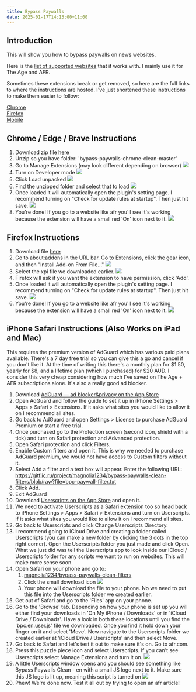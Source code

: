 ```yaml
---
title: Bypass Paywalls
date: 2025-01-17T14:13:00+11:00
---
```


## Introduction

This will show you how to bypass paywalls on news websites.

Here is the [list of supported websites](https://github.com/bpc-clone/bypass-paywalls-firefox-clean?tab=readme-ov-file#list-of-supported-websites) that it works with. I mainly use it for The Age and AFR.

Sometimes these extensions break or get removed, so here are the full links to where the instructions are hosted. I've just shortened these instructions to make them easier to follow:

[Chrome](https://github.com/bpc-clone/bypass-paywalls-chrome-clean)  
[Firefox](https://github.com/bpc-clone/bypass-paywalls-firefox-clean)  
[Mobile](https://gitflic.ru/project/magnolia1234/bypass-paywalls-clean-filters)

## Chrome / Edge / Brave Instructions

1. Download zip file [here](https://gitflic.ru/project/magnolia1234/bpc_uploads/blob/raw?file=bypass-paywalls-chrome-clean-master.zip)
2. Unzip so you have folder: 'bypass-paywalls-chrome-clean-master'
3. Go to Manage Extensions (may look different depending on browser) ![](/blog/images/Pasted%20image%2020241009115121.png)
4. Turn on Developer mode ![](/blog/images/Pasted%20image%2020241009115232.png)
5. Click Load unpacked ![](/blog/images/Pasted%20image%2020241009115507.png)
6. Find the unzipped folder and select that to load ![](/blog/images/Pasted%20image%2020241009115547.png)
7. Once loaded it will automatically open the plugin's setting page. I recommend turning on "Check for update rules at startup". Then just hit save. ![](/blog/images/Pasted%20image%2020241009115756.png)
8. You're done! If you go to a website like afr you'll see it's working because the extension will have a small red 'On' icon next to it. ![](/blog/images/Pasted%20image%2020241009115858.png)

## Firefox Instructions

1. Download file [here](https://gitflic.ru/project/magnolia1234/bpc_uploads/blob/raw?file=bypass_paywalls_clean-latest.xpi)
2. Go to about:addons in the URL bar. Go to Extensions, click the gear icon, and then "Install Add-on From File…" ![](/blog/images/Pasted%20image%2020241009121012.png)
3. Select the xpi file we downloaded earlier. ![](/blog/images/Pasted%20image%2020241009121105.png)
4. Firefox will ask if you want the extension to have permission, click 'Add'.
5. Once loaded it will automatically open the plugin's setting page. I recommend turning on "Check for update rules at startup". Then just hit save. ![](/blog/images/Pasted%20image%2020241009121304.png)
6. You're done! If you go to a website like afr you'll see it's working because the extension will have a small red 'On' icon next to it. ![](/blog/images/Pasted%20image%2020241009121350.png)

## iPhone Safari Instructions (Also Works on iPad and Mac)

This requires the premium version of AdGuard which has various paid plans available. There's a 7 day free trial so you can give this a go and cancel if you don't like it. At the time of writing this there's a monthly plan for \$1.50, yearly for \$8, and a lifetime plan (which I purchased) for \$20 AUD. I consider this very cheap considering how much I've saved on The Age + AFR subscriptions alone. It's also a really good ad blocker.

1. Download [AdGuard — ad blocker&privacy on the App Store](https://apps.apple.com/au/app/adguard-ad-blocker-privacy/id1047223162)
2. Open AdGuard and follow the guide to set it up in iPhone Settings > Apps > Safari > Extensions. If it asks what sites you would like to allow it on I recommend all sites.
3. Go back to AdGuard and open Settings > License to purchase AdGuard Premium or start a free trial.
4. Once purchased go to the Protection screen (second icon, shield with a tick) and turn on Safari protection and Advanced protection.
5. Open Safari protection and click Filters.
6. Enable Custom filters and open it. This is why we needed to purchase AdGuard premium, we would not have access to Custom filters without it.
7. Select Add a filter and a text box will appear. Enter the following URL:  
	<https://gitflic.ru/project/magnolia1234/bypass-paywalls-clean-filters/blob/raw?file=bpc-paywall-filter.txt>
8. Click Add.
9. Exit AdGuard
10. Download [Userscripts on the App Store](https://apps.apple.com/au/app/userscripts/id1463298887) and open it.
11. We need to activate Userscripts as a Safari extension too so head back to iPhone Settings > Apps > Safari > Extensions and turn on Userscripts. If it asks what sites you would like to allow it on I recommend all sites.
12. Go back to Userscripts and click Change Userscripts Directory.
13. I recommend going to iCloud Drive and creating a folder called Userscripts (you can make a new folder by clicking the 3 dots in the top right corner). Open the Userscripts folder you just made and click Open. What we just did was tell the Userscripts app to look inside our iCloud / Userscripts folder for any scripts we want to run on websites. This will make more sense soon.
14. Open Safari on your phone and go to:
	1. [magnolia1234/bypass-paywalls-clean-filters](https://gitflic.ru/project/magnolia1234/bypass-paywalls-clean-filters/blob?file=userscript%2Fbpc.en.user.js&branch=main)
	2. Click the small download icon ![](/blog/images/IMG_1CBFF10679D5-1.jpeg)
	3. Your phone will download the file to your phone. No we need to put this file into the Userscripts folder we created earlier.
15. Get out of Safari and go to the 'Files' app on your phone.
16. Go to the 'Browse' tab. Depending on how your phone is set up you will either find your downloads in 'On My iPhone / Downloads' or in 'iCloud Drive / Downloads'. Have a look in both these locations until you find the 'bpc.en.user.js' file we downloaded. Once you find it hold down your finger on it and select 'Move'. Now navigate to the Userscripts folder we created earlier at 'iCloud Drive / Userscripts' and then select Move.
17. Go back to Safari and let's test it out to make sure it's on. Go to afr.com.
18. Press this puzzle piece icon and select Userscripts. If you can't see Userscripts select Manage Extensions and turn it on. ![](/blog/images/IMG_8077E9B345F4-1.jpeg)
19. A little Userscripts window opens and you should see something like Bypass Paywalls Clean - en with a small JS logo next to it. Make sure this JS logo is lit up, meaning this script is turned on ![](/blog/images/IMG_C0326EBB3939-1.jpeg)
20. Phew! We're done now. Test it all out by trying to open an afr article!
